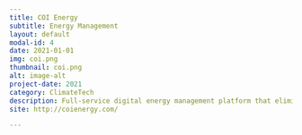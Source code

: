 ```yaml
---
title: COI Energy
subtitle: Energy Management
layout: default
modal-id: 4
date: 2021-01-01
img: coi.png
thumbnail: coi.png
alt: image-alt
project-date: 2021
category: ClimateTech
description: Full-service digital energy management platform that eliminates and repurposes energy waste in buildings
site: http://coienergy.com/

---
```

